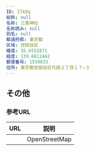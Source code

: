 ```yaml
---
ID: 17kDq
総称: null
名称: 三峯神社
名称読み: null
別名: null
都道府県: 東京都
区域: 世田谷区
緯度: 35.6552871
経度: 139.6612442
郵便番号: 1550033
住所: 東京都世田谷区代田２丁目１７−３
---
```


## その他

### 参考URL

| URL | 説明          |
| --- | ------------- |
|     | OpenStreetMap |
